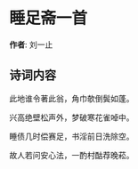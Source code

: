 # 睡足斋一首

**作者**: 刘一止

## 诗词内容

此地谁令著此翁，角巾欹倒鬓如蓬。

兴高绝壁松声外，梦破寒花雀啅中。

睡债几时偿赛足，书淫前日洗除空。

故人若问安心法，一酌村酤荐晚菘。

